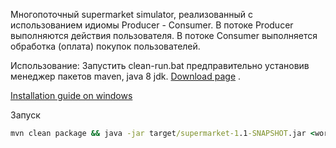 Многопоточный supermarket simulator, реализованный с использованием идиомы Producer - Consumer.
В потоке Producer выполняются действия пользователя.
В потоке Consumer выполняется обработка (оплата) покупок пользователей.

Использование:
Запустить clean-run.bat предправительно установив менеджер пакетов maven, java 8 jdk. [Download page](https://maven.apache.org/download.cgi) .
 
[Installation guide on windows](https://maven.apache.org/guides/getting-started/windows-prerequisites.html)

Запуск
```bat
mvn clean package && java -jar target/supermarket-1.1-SNAPSHOT.jar <workMilliseconds> <countOrderProducer> <countCashBox>
```
